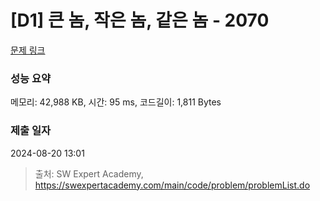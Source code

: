 # [D1] 큰 놈, 작은 놈, 같은 놈 - 2070 

[문제 링크](https://swexpertacademy.com/main/code/problem/problemDetail.do?contestProbId=AV5QQ6qqA40DFAUq) 

### 성능 요약

메모리: 42,988 KB, 시간: 95 ms, 코드길이: 1,811 Bytes

### 제출 일자

2024-08-20 13:01



> 출처: SW Expert Academy, https://swexpertacademy.com/main/code/problem/problemList.do
